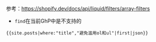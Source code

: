 参考：https://shopify.dev/docs/api/liquid/filters/array-filters

- `find`在当前GhP中是不支持的

```
{{site.posts|where:"title","避免滥用ol和ul"|first|json}}
```

